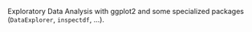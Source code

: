 Exploratory Data Analysis with ggplot2 and some specialized packages (`DataExplorer`, `inspectdf`, ...).

